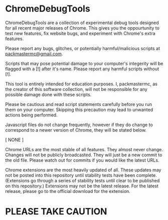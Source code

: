 # ChromeDebugTools
ChromeDebugTools are a collection of experimental debug tools designed for all recent major releases of Chrome.
This gives you the oppourtunity to test new features, fix website bugs, and experiment with Chrome's extra features.

Please report any bugs, glitches, or potentially harmful/malicious scripts at packmastermc@gmail.com.

Scripts that may pose potential damage to your computer's integerity will be flagged with a [!] after it's name.
Please report any harmful scripts without [!].

This tool is entirely intended for education purposes. I, packmastermc, as the creator of this software collection, will not be responsible for any possible
damage done with these scripts.

Please be cautious and read script statements carefully before you run them on your computer. Skipping this precaution
may lead to unwanted actions being performed.

Javascript files do not change frequently, however if they do change to correspond to a newer version of Chrome, they will be stated below.

[ NONE ]

Chrome URLs are the most stable of all features. They almost never change. Changes will not be publicly broadcasted. They will just be a new commit to the old file. Please watch out for commits if you would like the latest URLs.

Chrome extensions are the most heavily updated of all. These updates may not be posted into this repository until stability tests have been complete. (Extensions go through a series of stability tests until clear to be published on this repository.) Extensions may not be the latest release. For the latest release, please go to the official download for the extension.

# PLEASE TAKE CAUTION

